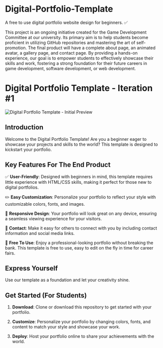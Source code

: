 # Digital-Portfolio-Template
A free to use digital portfolio website design for beginners. ✅

This project is an ongoing initiative created for the Game Development Committee at our university. Its primary aim is to help students become proficient in utilizing GitHub repositories and mastering the art of self-promotion. The final product will have a complete about page, an animated avatar, a gallery page, and contact page. By providing a hands-on experience, our goal is to empower students to effectively showcase their skills and work, fostering a strong foundation for their future careers in game development, software development, or web development.

# Digital Portfolio Template - Iteration #1
![Digital Portfolio Template - Initial Preview](https://github.com/Klovach/Digital-Portfolio-Template/assets/113477921/3a5beed5-38d0-4818-8600-5eac0f487082)

## Introduction

Welcome to the Digital Portfolio Template! Are you a beginner eager to showcase your projects and skills to the world? This template is designed to kickstart your portfolio. 

## Key Features For The End Product 

✅ **User-Friendly**: Designed with beginners in mind, this template requires little experience with HTML/CSS skills, making it perfect for those new to digital portfolios.

✏️ **Easy Customization**: Personalize your portfolio to reflect your style with customizable colors, fonts, and images.  

📱 **Responsive Design**: Your portfolio will look great on any device, ensuring a seamless viewing experience for your visitors. 

📧 **Contact**: Make it easy for others to connect with you by including contact information and social media links.

💸 **Free To Use**: Enjoy a professional-looking portfolio without breaking the bank. This template is free to use, easy to edit on the fly in time for career fairs.

## Express Yourself

Use our template as a foundation and let your creativity shine. 

## Get Started (For Students)

1. **Download**: Clone or download this repository to get started with your portfolio.

2. **Customize**: Personalize your portfolio by changing colors, fonts, and content to match your style and showcase your work.

3. **Deploy**: Host your portfolio online to share your achievements with the world.
